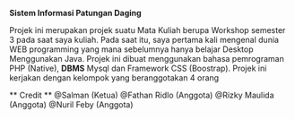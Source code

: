 **Sistem Informasi Patungan Daging**

Projek ini merupakan projek suatu Mata Kuliah berupa Workshop semester 3 pada saat saya kuliah. 
Pada saat itu, saya pertama kali mengenal dunia WEB programming yang mana sebelumnya hanya belajar Desktop Menggunakan Java. 
Projek ini dibuat menggunakan bahasa pemrograman PHP (Native), __DBMS__ Mysql dan Framework CSS (Boostrap).
Projek ini kerjakan dengan kelompok yang beranggotakan 4 orang

** Credit **
@Salman (Ketua)
@Fathan Ridlo (Anggota)
@Rizky Maulida (Anggota)
@Nuril Feby (Anggota)
